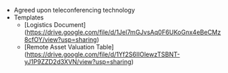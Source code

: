 * Agreed upon teleconferencing technology
* Templates
    * [Logistics Document] (https://drive.google.com/file/d/1Jel7mGJvsAq0F6UKoGnx4eBeCMz8cfOY/view?usp=sharing)
    * [Remote Asset Valuation Table] (https://drive.google.com/file/d/1Yf2S6IIOlewzTSBNT-yJ1P9ZZD2d3XVN/view?usp=sharing)
